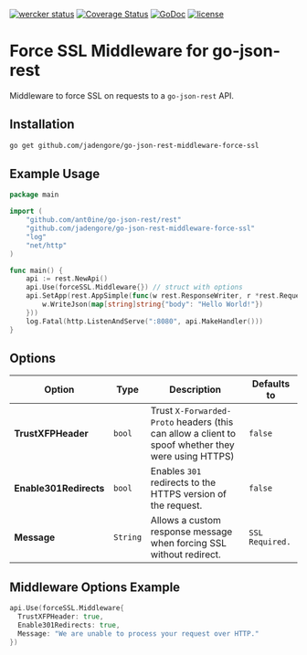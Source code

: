 [![wercker status](https://app.wercker.com/status/1438db57ab5937e1fd92d45eca974257/s/master "wercker status")](https://app.wercker.com/project/bykey/1438db57ab5937e1fd92d45eca974257)
[![Coverage Status](https://coveralls.io/repos/jadengore/go-json-rest-middleware-force-ssl/badge.svg?branch=HEAD&service=github)](https://coveralls.io/github/jadengore/go-json-rest-middleware-force-ssl?branch=HEAD)
[![GoDoc](https://godoc.org/github.com/jadengore/go-json-rest-middleware-force-ssl?status.svg)](https://godoc.org/github.com/jadengore/go-json-rest-middleware-force-ssl)
[![license](http://img.shields.io/badge/license-MIT-red.svg?style=flat)](https://raw.githubusercontent.com/jadengore/go-json-rest-middleware-force-ssl/master/LICENSE)

# Force SSL Middleware for go-json-rest
Middleware to force SSL on requests to a `go-json-rest` API.

## Installation

```sh
go get github.com/jadengore/go-json-rest-middleware-force-ssl
```

## Example Usage

```go
package main

import (
    "github.com/ant0ine/go-json-rest/rest"
    "github.com/jadengore/go-json-rest-middleware-force-ssl"
    "log"
    "net/http"
)

func main() {
    api := rest.NewApi()
    api.Use(forceSSL.Middleware{}) // struct with options
    api.SetApp(rest.AppSimple(func(w rest.ResponseWriter, r *rest.Request) {
        w.WriteJson(map[string]string{"body": "Hello World!"})
    }))
    log.Fatal(http.ListenAndServe(":8080", api.MakeHandler()))
}
```

## Options

| Option                 | Type      | Description   | Defaults to   |
| ---------------------- | --------- | ------------- | ------------- |
| **TrustXFPHeader**     | `bool`    | Trust `X-Forwarded-Proto` headers (this can allow a client to spoof whether they were using HTTPS) | `false` |
| **Enable301Redirects** | `bool`    | Enables `301` redirects to the HTTPS version of the request. | `false` |
| **Message**            | `String`  | Allows a custom response message when forcing SSL without redirect. | `SSL Required.` |

## Middleware Options Example

```go
api.Use(forceSSL.Middleware{
  TrustXFPHeader: true,
  Enable301Redirects: true,
  Message: "We are unable to process your request over HTTP."
})
```
